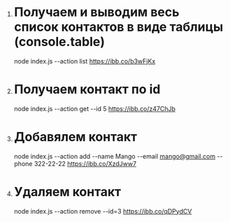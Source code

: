 1. # Получаем и выводим весь список контактов в виде таблицы (console.table)
   node index.js --action list https://ibb.co/b3wFjKx
2. # Получаем контакт по id
   node index.js --action get --id 5 https://ibb.co/z47ChJb
3. # Добавялем контакт
   node index.js --action add --name Mango --email mango@gmail.com --phone 322-22-22
   https://ibb.co/XzdJww7
4. # Удаляем контакт
   node index.js --action remove --id=3 https://ibb.co/qDPydCV
